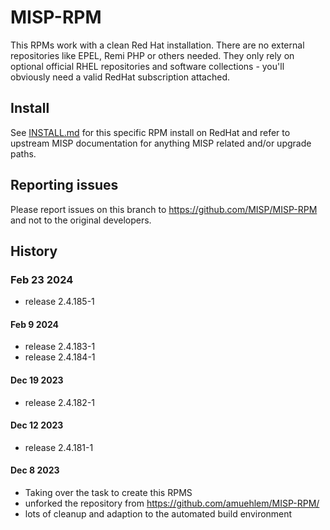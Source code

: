 # MISP-RPM

This RPMs work with a clean Red Hat installation. There are no external repositories like EPEL, Remi PHP or others needed. They only rely on optional official RHEL repositories and software collections - you'll obviously need a valid RedHat subscription attached.

## Install

See [INSTALL.md](INSTALL.md) for this specific RPM install on RedHat and refer
to upstream MISP documentation for anything MISP related and/or upgrade paths.

## Reporting issues

Please report issues on this branch to https://github.com/MISP/MISP-RPM and not
to the original developers.

## History
### Feb 23 2024
- release 2.4.185-1

#### Feb 9 2024
- release 2.4.183-1
- release 2.4.184-1

#### Dec 19 2023
- release 2.4.182-1

#### Dec 12 2023
- release 2.4.181-1

#### Dec 8 2023
- Taking over the task to create this RPMS
- unforked the repository from https://github.com/amuehlem/MISP-RPM/
- lots of cleanup and adaption to the automated build environment
